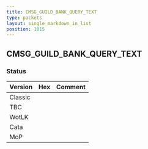```yaml
---
title: CMSG_GUILD_BANK_QUERY_TEXT
type: packets
layout: single_markdown_in_list
position: 1015
---
```


## CMSG_GUILD_BANK_QUERY_TEXT

### Status

Version | Hex | Comment
---------- | ---------- | ----------
Classic |  |
TBC |  |
WotLK |  |
Cata |  |
MoP |  |
